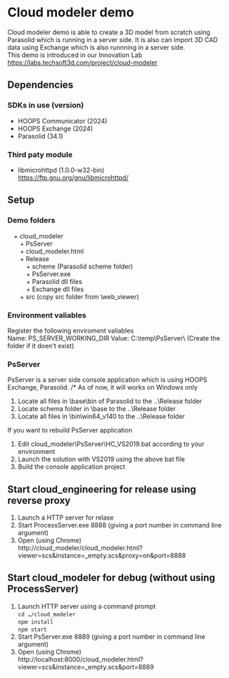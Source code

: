 # Cloud modeler demo
Cloud modeler demo is able to create a 3D model from scratch using Parasolid which is running in a server side. It is also can import 3D CAD data using Exchange which is also runnning in a server side. <br>
This demo is introduced in our Innovation Lab<br>
https://labs.techsoft3d.com/project/cloud-modeler

## Dependencies
### SDKs in use (version)
- HOOPS Communicator (2024)
- HOOPS Exchange (2024)
- Parasolid (34.1)

### Third paty module
- libmicrohttpd (1.0.0-w32-bin)<br>
  https://ftp.gnu.org/gnu/libmicrohttpd/

## Setup
### Demo folders
&emsp;+ cloud_modeler<br>
&emsp;&emsp;+ PsServer<br>
&emsp;&emsp;+ cloud_modeler.html<br>
&emsp;&emsp;+ Release<br>
&emsp;&emsp;&emsp;+ scheme (Parasolid scheme folder)<br>
&emsp;&emsp;&emsp;+ PsServer.exe<br>
&emsp;&emsp;&emsp;+ Parasolid dll files<br>
&emsp;&emsp;&emsp;+ Exchange dll files<br>
&emsp;&emsp;+ src (copy src folder from <Communicator SDK>\web_viewer)<br>

### Environment valiables
Register the following enviroment valiables<br>
    Name: PS_SERVER_WORKING_DIR   Value: C:\temp\PsServer\ (Create the folder if it doen't exist)

### PsServer
PsServer is a server side console application which is using HOOPS Exchange, Parasolid. 
/* As of now, it will works on Windows only
1. Locate all files in <Parasolid SDK>\base\bin of Parasolid to the ..\Release folder
2. Locate schema folder in <Parasolid SDK>\base to the ..\Release folder
3. Locate all files in <Exchange SDK>\bin\win64_v140 to the ..\Release folder

If you want to rebuild PsServer application
1. Edit cloud_modeler\PsServer\HC_VS2019.bat according to your environment
2. Launch the solution with VS2019 using the above bat file
3. Build the console application project

## Start cloud_engineering for release using reverse proxy
1. Launch a HTTP server for relase
2. Start ProcessServer.exe 8888 (giving a port number in command line argument)
3. Open (using Chrome)<br>
    http://cloud_modeler/cloud_modeler.html?viewer=scs&instance=_empty.scs&proxy=on&port=8888
        
## Start cloud_modeler for debug (without using ProcessServer)
1. Launch HTTP server using a command prompt<br>
    `cd …/cloud_modeler`<br>
    `npm install`<br>
    `npm start`<br>
2. Start PsServer.exe 8889 (giving a port number in command line argument)
3. Open (using Chrome)<br>
    http://localhost:8000/cloud_modeler.html?viewer=scs&instance=_empty.scs&port=8889

